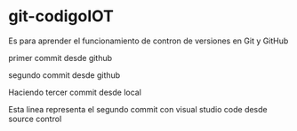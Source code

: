 # git-codigoIOT
Es para aprender el funcionamiento de contron de versiones en Git y GitHub

primer commit desde github 


segundo commit desde github 


Haciendo tercer commit desde local


Esta linea representa el segundo commit con visual studio code desde source control 